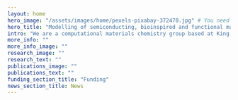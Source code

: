 ```yaml
---
layout: home
hero_image: "/assets/images/home/pexels-pixabay-372470.jpg" # You need to update this in CSS file
hero_title: "Modelling of semiconducting, bioinspired and functional materials"
intro: "We are a computational materials chemistry group based at King’s College London in the Department of Chemistry."
more_info: "" 
more_info_image: ""
research_image: ""
research_text: ""
publications_image: ""
publications_text: ""
funding_section_title: "Funding"
news_section_title: News
---
```


